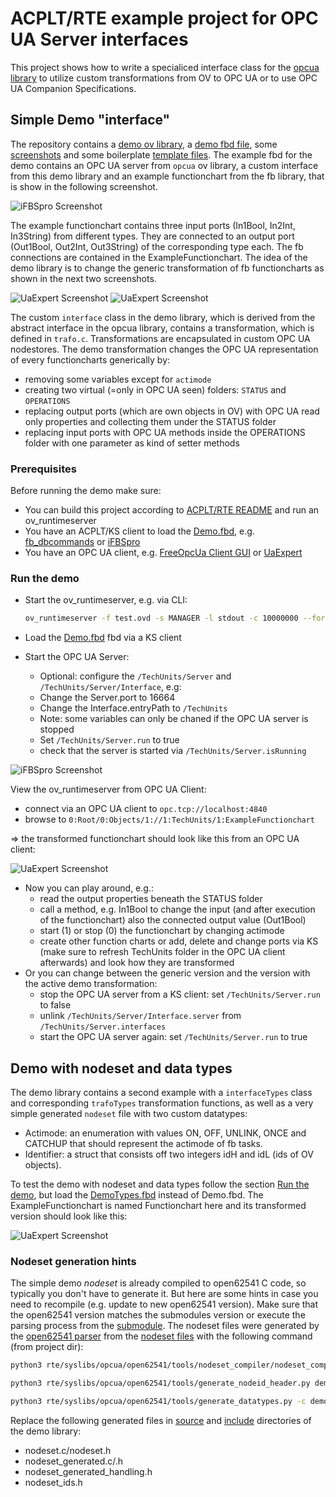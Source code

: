 
# ACPLT/RTE example project for OPC UA Server interfaces

This project shows how to write a specialiced interface class for the [opcua library](https://github.com/acplt/rte/tree/master/syslibs/opcua) to utilize custom transformations from OV to OPC UA or to use OPC UA Companion Specifications.

## Simple Demo "interface"

The repository contains a [demo ov library](demo), a [demo fbd file](doc/Demo.fbd), some [screenshots](doc) and some boilerplate [template files](template).
The example fbd for the demo contains an OPC UA server from `opcua` ov library, a custom interface from this demo library and an example functionchart from the fb library, that is show in the following screenshot.

![iFBSpro Screenshot](doc/ifbspro-screenshot-functionchart.png "iFBSpro screenshot showing the example functionchart")

The example functionchart contains three input ports (In1Bool, In2Int, In3String) from different types.
They are connected to an output port (Out1Bool, Out2Int, Out3String) of the corresponding type each.
The fb connections are contained in the ExampleFunctionchart.
The idea of the demo library is to change the generic transformation of fb functioncharts as shown in the next two screenshots.

![UaExpert Screenshot](doc/uaexpert-screenshot-adresspace-functionchart-without-trafo.png "UaExpert screenshot showing the adress space of the generic transformation of a functionchart")
![UaExpert Screenshot](doc/uaexpert-screenshot-adresspace-functionchart.png "UaExpert screenshot showing the adress space of the demo transformation of a functionchart")

The custom `interface` class in the demo library, which is derived from the abstract interface in the opcua library, contains a transformation, which is defined in `trafo.c`.
Transformations are encapsulated in custom OPC UA nodestores.
The demo transformation changes the OPC UA representation of every functioncharts generically by:

* removing some variables except for `actimode`
* creating two virtual (=only in OPC UA seen) folders: `STATUS` and `OPERATIONS`
* replacing output ports (which are own objects in OV) with OPC UA read only properties and collecting them under the STATUS folder
* replacing input ports with OPC UA methods inside the OPERATIONS folder with one parameter as kind of setter methods

### Prerequisites

Before running the demo make sure:

* You can build this project according to [ACPLT/RTE README](https://github.com/acplt/rte) and run an ov_runtimeserver
* You have an ACPLT/KS client to load the [Demo.fbd](doc/Demo.fbd), e.g. [fb_dbcommands](https://github.com/acplt/dbcommands) or [iFBSpro](https://github.com/ltsoft-gmbh/ifbspro)
* You have an OPC UA client, e.g. [FreeOpcUa Client GUI](https://github.com/FreeOpcUa/opcua-client-gui) or [UaExpert](https://www.unified-automation.com/de/produkte/entwicklerwerkzeuge/uaexpert.html)

### Run the demo

* Start the ov_runtimeserver, e.g. via CLI:

    ```sh
    ov_runtimeserver -f test.ovd -s MANAGER -l stdout -c 10000000 --force-create -w ksbase -w kshttp -w TCPbind -w fb -w ksxdr -w opcua -w demo
    ```

* Load the [Demo.fbd](doc/Demo.fbd) fbd via a KS client
* Start the OPC UA Server:
  * Optional: configure the `/TechUnits/Server` and `/TechUnits/Server/Interface`, e.g:
   * Change the Server.port to 16664
   * Change the Interface.entryPath to `/TechUnits`
   * Note: some variables can only be chaned if the OPC UA server is stopped
  * Set `/TechUnits/Server.run` to true
   * check that the server is started via `/TechUnits/Server.isRunning`

![iFBSpro Screenshot](doc/ifbspro-screenshot-server.png "iFBSpro screenshot showing the opcua server")

View the ov_runtimeserver from OPC UA Client:

* connect via an OPC UA client to `opc.tcp://localhost:4840`
* browse to `0:Root/0:Objects/1://1:TechUnits/1:ExampleFunctionchart`

=> the transformed functionchart should look like this from an OPC UA client:

![UaExpert Screenshot](doc/uaexpert-screenshot-functionchart.png "UaExpert screenshot showing the transformed functionchart")

* Now you can play around, e.g.:
  * read the output properties beneath the STATUS folder
  * call a method, e.g. In1Bool to change the input (and after execution of the functionchart) also the connected output value (Out1Bool)
  * start (1) or stop (0) the functionchart by changing actimode
  * create other function charts or add, delete and change ports via KS (make sure to refresh TechUnits folder in the OPC UA client afterwards) and look how they are transformed
* Or you can change between the generic version and the version with the active demo transformation:
  * stop the OPC UA server from a KS client: set `/TechUnits/Server.run` to false
  * unlink `/TechUnits/Server/Interface.server` from `/TechUnits/Server.interfaces`
  * start the OPC UA server again: set `/TechUnits/Server.run` to true

## Demo with nodeset and data types

The demo library contains a second example with a `interfaceTypes` class and corresponding `trafoTypes` transformation functions, as well as a very simple generated `nodeset` file with two custom datatypes:

* Actimode: an enumeration with values ON, OFF, UNLINK, ONCE and CATCHUP that should represent the actimode of fb tasks.
* Identifier: a struct that consists off two integers idH and idL (ids of OV objects).

To test the demo with nodeset and data types follow the section [Run the demo](#run-the-demo), but load the [DemoTypes.fbd](doc/DemoTypes.fbd) instead of Demo.fbd.
The ExampleFunctionchart is named Functionchart here and its transformed version should look like this:

![UaExpert Screenshot](doc/uaexpert-screenshot-functionchart-types.png "UaExpert screenshot showing the transformed id and actimode variables with custom data types.")

### Nodeset generation hints

The simple demo *nodeset* is already compiled to open62541 C code, so typically you don't have to generate it.
But here are some hints in case you need to recompile (e.g. update to new open62541 version).
Make sure that the open62541 version matches the submodules version or execute the parsing process from the [submodule](rte/syslibs/opcua/open62541).
The nodeset files were generated by the [open62541 parser](https://open62541.org/doc/1.2/nodeset_compiler.html) from the [nodeset files](demo/nodeset) with the following command (from project dir):

```sh
python3 rte/syslibs/opcua/open62541/tools/nodeset_compiler/nodeset_compiler.py --types-array=UA_TYPES --existing rte/syslibs/opcua/open62541/tools/schema/Opc.Ua.NodeSet2.Reduced.xml --xml demo/nodeset/nodeset.xml nodeset

python3 rte/syslibs/opcua/open62541/tools/generate_nodeid_header.py demo/nodeset/nodeset.csv nodeset_ids NS2

python3 rte/syslibs/opcua/open62541/tools/generate_datatypes.py -c demo/nodeset/nodeset.csv -t demo/nodeset/nodeset.bsd --namespaceMap=2:http://github.com/acplt/rte_opcua_example/Nodeset/ nodeset
```

Replace the following generated files in [source](demo/source) and [include](demo/include) directories of the demo library:

* nodeset.c/nodeset.h
* nodeset_generated.c/.h
* nodeset_generated_handling.h
* nodeset_ids.h
